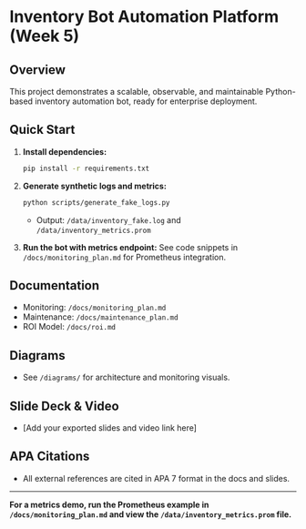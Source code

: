 # Inventory Bot Automation Platform (Week 5)

## Overview
This project demonstrates a scalable, observable, and maintainable Python-based inventory automation bot, ready for enterprise deployment.

## Quick Start
1. **Install dependencies:**
   ```bash
   pip install -r requirements.txt
   ```
2. **Generate synthetic logs and metrics:**
   ```bash
   python scripts/generate_fake_logs.py
   ```
   - Output: `/data/inventory_fake.log` and `/data/inventory_metrics.prom`

3. **Run the bot with metrics endpoint:**
   See code snippets in `/docs/monitoring_plan.md` for Prometheus integration.

## Documentation
- Monitoring: `/docs/monitoring_plan.md`
- Maintenance: `/docs/maintenance_plan.md`
- ROI Model: `/docs/roi.md`

## Diagrams
- See `/diagrams/` for architecture and monitoring visuals.

## Slide Deck & Video
- [Add your exported slides and video link here]

## APA Citations
- All external references are cited in APA 7 format in the docs and slides.

---

**For a metrics demo, run the Prometheus example in `/docs/monitoring_plan.md` and view the `/data/inventory_metrics.prom` file.**
